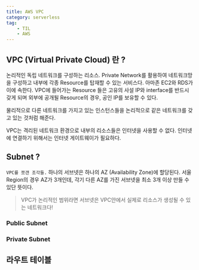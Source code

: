 ```yaml
---
title: AWS VPC
category: serverless
tag: 
    - TIL
    - AWS
---
```


## VPC (Virtual Private Cloud) 란 ?

논리적인 독립 네트워크를 구성하는 리소스. Private Network를 활용하여 네트워크망을 구성하고 내부에 각종 Resource를 탑재할 수 있는 서비스다. 아마존 EC2와 RDS가 이에 속한다. VPC에 들어가는 Resource 들은 고유의 사설 IP와 interface를 반드시 갖게 되며 외부에 공개될 Resource의 경우, 공인 IP를 보유할 수 있다. 

물리적으로 다른 네트워크를 가지고 있는 인스턴스들을 논리적으로 같은 네트워크를 갖고 있는 것처럼 해준다.


VPC는 격리된 네트워크 환경으로 내부의 리소스들은 인터넷을 사용할 수 없다. 인터넷에 연결하기 위해서는 인터넷 게이트웨이가 필요하다.


## Subnet ?

`VPC를 쪼갠 조각들.` 하나의 서브넷은 하나의 AZ (Availability Zone)에 할당된다. 서울 Region의 경우 AZ가 3개인데, 각기 다른 AZ를 가진 서브넷을 최소 3개 이상 만들 수 있단 뜻이다.

> VPC가 논리적인 범위라면 서브넷은 VPC안에서 실제로 리소스가 생성될 수 있는 네트워크다!

### Public Subnet

### Private Subnet

## 라우트 테이블